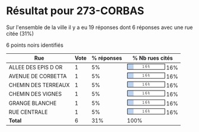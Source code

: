 # Résultat pour 273-CORBAS

Sur l'ensemble de la ville il y a eu 19 réponses dont 6 réponses avec une rue citée (31%)

6 points noirs identifiés

| Rue | Vote | % réponses | % Nb rues cités|
|-----|------|------------|----------------|
| ALLEE DES EPIS D OR | 1 | 5% | <img src="../../img/bar_16.gif" />&nbsp;16%|
| AVENUE DE CORBETTA | 1 | 5% | <img src="../../img/bar_16.gif" />&nbsp;16%|
| CHEMIN DES TERREAUX | 1 | 5% | <img src="../../img/bar_16.gif" />&nbsp;16%|
| CHEMIN DES VIGNES | 1 | 5% | <img src="../../img/bar_16.gif" />&nbsp;16%|
| GRANGE BLANCHE | 1 | 5% | <img src="../../img/bar_16.gif" />&nbsp;16%|
| RUE CENTRALE | 1 | 5% | <img src="../../img/bar_16.gif" />&nbsp;16%|
| **Total** | 6 | 31% | 100%|
